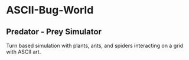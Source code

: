 # ASCII-Bug-World

## Predator - Prey Simulator
Turn based simulation with plants, ants, and spiders interacting on a grid with ASCII art.
